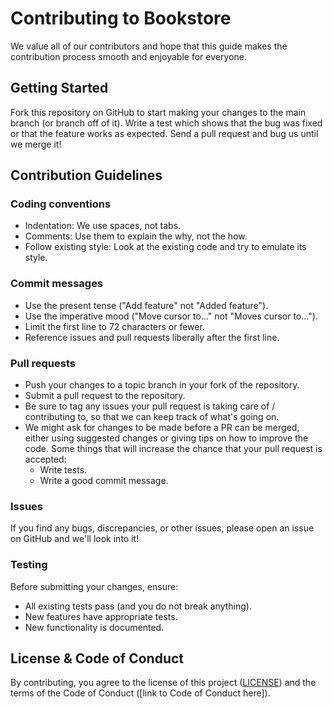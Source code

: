 # Contributing to Bookstore

We value all of our contributors and hope that this guide makes the contribution process smooth and enjoyable for everyone.

## Getting Started

Fork this repository on GitHub to start making your changes to the main branch (or branch off of it).
Write a test which shows that the bug was fixed or that the feature works as expected.
Send a pull request and bug us until we merge it!

## Contribution Guidelines
### Coding conventions

- Indentation: We use spaces, not tabs.
- Comments: Use them to explain the why, not the how.
- Follow existing style: Look at the existing code and try to emulate its style.

### Commit messages

- Use the present tense ("Add feature" not "Added feature").
- Use the imperative mood ("Move cursor to..." not "Moves cursor to...").
- Limit the first line to 72 characters or fewer.
- Reference issues and pull requests liberally after the first line.

### Pull requests

- Push your changes to a topic branch in your fork of the repository.
- Submit a pull request to the repository.
- Be sure to tag any issues your pull request is taking care of / contributing to, so that we can keep track of what's going on.
- We might ask for changes to be made before a PR can be merged, either using suggested changes or giving tips on how to improve the code. Some things that will increase the chance that your pull request is accepted:
  - Write tests.
  - Write a good commit message.

### Issues

If you find any bugs, discrepancies, or other issues, please open an issue on GitHub and we'll look into it!

### Testing

Before submitting your changes, ensure:

- All existing tests pass (and you do not break anything).
- New features have appropriate tests.
- New functionality is documented.

## License & Code of Conduct

By contributing, you agree to the license of this project ([LICENSE](LICENSE)) and the terms of the Code of Conduct ([link to Code of Conduct here]).